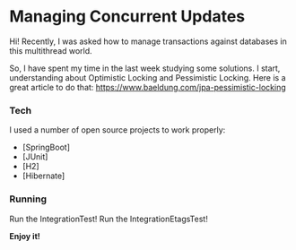 # Managing Concurrent Updates
Hi!
Recently, I was asked how to manage transactions against databases in this multithread world.

So, I have spent my time in the last week studying some solutions.
I start, understanding about Optimistic Locking and Pessimistic Locking. Here is a great article to do that: https://www.baeldung.com/jpa-pessimistic-locking

### Tech
I used a number of open source projects to work properly:

* [SpringBoot]
* [JUnit]
* [H2]
* [Hibernate]

### Running

Run the IntegrationTest!
Run the IntegrationEtagsTest!

**Enjoy it!**
